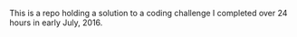 This is a repo holding a solution to a coding challenge I completed over 24 hours in early July, 2016.
